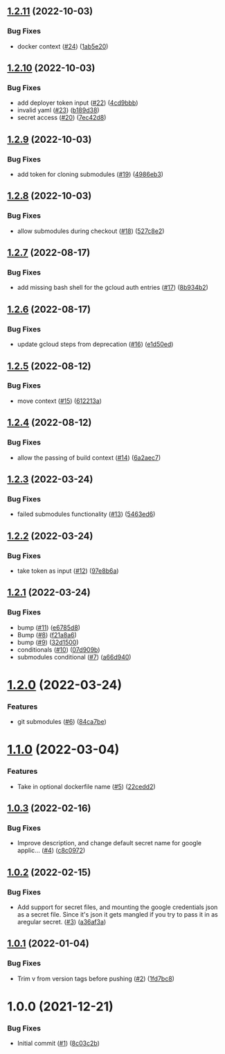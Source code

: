 ## [1.2.11](https://github.com/Unsupervisedcom/action-build-push-image/compare/v1.2.10...v1.2.11) (2022-10-03)


### Bug Fixes

* docker context ([#24](https://github.com/Unsupervisedcom/action-build-push-image/issues/24)) ([1ab5e20](https://github.com/Unsupervisedcom/action-build-push-image/commit/1ab5e2052a6fb350ebc6a2ccc063158eadff03a3))

## [1.2.10](https://github.com/Unsupervisedcom/action-build-push-image/compare/v1.2.9...v1.2.10) (2022-10-03)


### Bug Fixes

* add deployer token input ([#22](https://github.com/Unsupervisedcom/action-build-push-image/issues/22)) ([4cd9bbb](https://github.com/Unsupervisedcom/action-build-push-image/commit/4cd9bbbd0b0e95e4f5d696f81569aff26cd54453))
* invalid yaml ([#23](https://github.com/Unsupervisedcom/action-build-push-image/issues/23)) ([b189d38](https://github.com/Unsupervisedcom/action-build-push-image/commit/b189d38bae2a1ff231083940ee159d6ba8725341))
* secret access ([#20](https://github.com/Unsupervisedcom/action-build-push-image/issues/20)) ([7ec42d8](https://github.com/Unsupervisedcom/action-build-push-image/commit/7ec42d842b1fd01ee4aad440e570cad8ffd9b831))

## [1.2.9](https://github.com/Unsupervisedcom/action-build-push-image/compare/v1.2.8...v1.2.9) (2022-10-03)


### Bug Fixes

* add token for cloning submodules ([#19](https://github.com/Unsupervisedcom/action-build-push-image/issues/19)) ([4986eb3](https://github.com/Unsupervisedcom/action-build-push-image/commit/4986eb3378250f965d33747e90d3b42265779920))

## [1.2.8](https://github.com/Unsupervisedcom/action-build-push-image/compare/v1.2.7...v1.2.8) (2022-10-03)


### Bug Fixes

* allow submodules during checkout ([#18](https://github.com/Unsupervisedcom/action-build-push-image/issues/18)) ([527c8e2](https://github.com/Unsupervisedcom/action-build-push-image/commit/527c8e2913250a6e5e9fe486275a7faa7d941b42))

## [1.2.7](https://github.com/Unsupervisedcom/action-build-push-image/compare/v1.2.6...v1.2.7) (2022-08-17)


### Bug Fixes

* add missing bash shell for the gcloud auth entries ([#17](https://github.com/Unsupervisedcom/action-build-push-image/issues/17)) ([8b934b2](https://github.com/Unsupervisedcom/action-build-push-image/commit/8b934b2ba6a867848fcc9af61cf018545247848e))

## [1.2.6](https://github.com/Unsupervisedcom/action-build-push-image/compare/v1.2.5...v1.2.6) (2022-08-17)


### Bug Fixes

* update gcloud steps from deprecation ([#16](https://github.com/Unsupervisedcom/action-build-push-image/issues/16)) ([e1d50ed](https://github.com/Unsupervisedcom/action-build-push-image/commit/e1d50ed4457e71f54b3ac87908a21c21d4b40c0e))

## [1.2.5](https://github.com/Unsupervisedcom/action-build-push-image/compare/v1.2.4...v1.2.5) (2022-08-12)


### Bug Fixes

* move context ([#15](https://github.com/Unsupervisedcom/action-build-push-image/issues/15)) ([612213a](https://github.com/Unsupervisedcom/action-build-push-image/commit/612213a1959778aebc4854b44f4f28dcce0cf6a9))

## [1.2.4](https://github.com/Unsupervisedcom/action-build-push-image/compare/v1.2.3...v1.2.4) (2022-08-12)


### Bug Fixes

* allow the passing of build context ([#14](https://github.com/Unsupervisedcom/action-build-push-image/issues/14)) ([6a2aec7](https://github.com/Unsupervisedcom/action-build-push-image/commit/6a2aec7a0b0787b9c01d387d8d697719dd265df2))

## [1.2.3](https://github.com/Unsupervisedcom/action-build-push-image/compare/v1.2.2...v1.2.3) (2022-03-24)


### Bug Fixes

* failed submodules functionality ([#13](https://github.com/Unsupervisedcom/action-build-push-image/issues/13)) ([5463ed6](https://github.com/Unsupervisedcom/action-build-push-image/commit/5463ed6f39f52d788ceaa85f0616d8292b265ad9))

## [1.2.2](https://github.com/Unsupervisedcom/action-build-push-image/compare/v1.2.1...v1.2.2) (2022-03-24)


### Bug Fixes

* take token as input ([#12](https://github.com/Unsupervisedcom/action-build-push-image/issues/12)) ([97e8b6a](https://github.com/Unsupervisedcom/action-build-push-image/commit/97e8b6a62a337a6baea148defa8f006f96750c8c))

## [1.2.1](https://github.com/Unsupervisedcom/action-build-push-image/compare/v1.2.0...v1.2.1) (2022-03-24)


### Bug Fixes

* bump ([#11](https://github.com/Unsupervisedcom/action-build-push-image/issues/11)) ([e6785d8](https://github.com/Unsupervisedcom/action-build-push-image/commit/e6785d85ccc8c44483c27433ce2ee855a8dffd86))
* Bump ([#8](https://github.com/Unsupervisedcom/action-build-push-image/issues/8)) ([f21a8a6](https://github.com/Unsupervisedcom/action-build-push-image/commit/f21a8a6d51b55267c5be5238e7ab7f7455536b9b))
* bump ([#9](https://github.com/Unsupervisedcom/action-build-push-image/issues/9)) ([32d1500](https://github.com/Unsupervisedcom/action-build-push-image/commit/32d1500246238d1f157d8347a71f38ce570d42c1))
* conditionals ([#10](https://github.com/Unsupervisedcom/action-build-push-image/issues/10)) ([07d909b](https://github.com/Unsupervisedcom/action-build-push-image/commit/07d909b0120865d0d8b5deb404be232973718275))
* submodules conditional ([#7](https://github.com/Unsupervisedcom/action-build-push-image/issues/7)) ([a66d940](https://github.com/Unsupervisedcom/action-build-push-image/commit/a66d9402156010ea58e158f0935da6e92411e8ce))

# [1.2.0](https://github.com/Unsupervisedcom/action-build-push-image/compare/v1.1.0...v1.2.0) (2022-03-24)


### Features

* git submodules ([#6](https://github.com/Unsupervisedcom/action-build-push-image/issues/6)) ([84ca7be](https://github.com/Unsupervisedcom/action-build-push-image/commit/84ca7bef7f8eae62b4a6766c9dd107a9d479a316))

# [1.1.0](https://github.com/Unsupervisedcom/action-build-push-image/compare/v1.0.3...v1.1.0) (2022-03-04)


### Features

* Take in optional dockerfile name ([#5](https://github.com/Unsupervisedcom/action-build-push-image/issues/5)) ([22cedd2](https://github.com/Unsupervisedcom/action-build-push-image/commit/22cedd298dc807c3321566cb6dfde908deac28d8))

## [1.0.3](https://github.com/Unsupervisedcom/action-build-push-image/compare/v1.0.2...v1.0.3) (2022-02-16)


### Bug Fixes

* Improve description, and change default secret name for google applic… ([#4](https://github.com/Unsupervisedcom/action-build-push-image/issues/4)) ([c8c0972](https://github.com/Unsupervisedcom/action-build-push-image/commit/c8c0972f4606afe5f730c494f0ff17b0e4b04c90))

## [1.0.2](https://github.com/Unsupervisedcom/action-build-push-image/compare/v1.0.1...v1.0.2) (2022-02-15)


### Bug Fixes

* Add support for secret files, and mounting the google credentials json as a secret file. Since it's json it gets mangled if you try to pass it in as aregular secret. ([#3](https://github.com/Unsupervisedcom/action-build-push-image/issues/3)) ([a36af3a](https://github.com/Unsupervisedcom/action-build-push-image/commit/a36af3a32bea81fa5c9cf14dcbc8878363948c1e))

## [1.0.1](https://github.com/Unsupervisedcom/action-build-push-image/compare/v1.0.0...v1.0.1) (2022-01-04)


### Bug Fixes

* Trim v from version tags before pushing ([#2](https://github.com/Unsupervisedcom/action-build-push-image/issues/2)) ([1fd7bc8](https://github.com/Unsupervisedcom/action-build-push-image/commit/1fd7bc8ef2ae08749b34b53dbc229efa424c2c43))

# 1.0.0 (2021-12-21)


### Bug Fixes

* Initial commit ([#1](https://github.com/Unsupervisedcom/action-build-push-image/issues/1)) ([8c03c2b](https://github.com/Unsupervisedcom/action-build-push-image/commit/8c03c2b728ae08fd5af347d2811351716ec35412))
